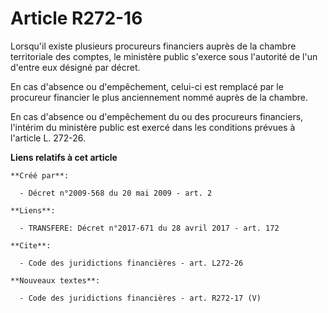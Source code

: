 # Article R272-16

Lorsqu'il existe plusieurs procureurs financiers auprès de la chambre territoriale des comptes, le ministère public s'exerce
sous l'autorité de l'un d'entre eux désigné par décret. 

En cas d'absence ou d'empêchement, celui-ci est remplacé par le procureur financier le plus anciennement nommé auprès de la
chambre. 

En cas d'absence ou d'empêchement du ou des procureurs financiers, l'intérim du ministère public est exercé dans les
conditions prévues à l'article L. 272-26.

**Liens relatifs à cet article**

	**Créé par**:

	  - Décret n°2009-568 du 20 mai 2009 - art. 2

	**Liens**:

	  - TRANSFERE: Décret n°2017-671 du 28 avril 2017 - art. 172

	**Cite**:

	  - Code des juridictions financières - art. L272-26

	**Nouveaux textes**:

	  - Code des juridictions financières - art. R272-17 (V)
